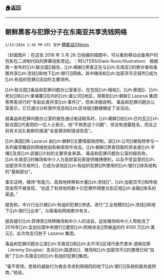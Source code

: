 ###  [:house:返回](README.md)
---


## 朝鲜黑客与犯罪分子在东南亚共享洗钱网络
`1/15/2024 2:36 PM UTC 宝尹` [轉載自GNews](https://gnews.org/articles/2221498)

（封面图片：在这张 2018 年 3 月 28 日拍摄的插图中，可以看到移动设备用户的剪影在二进制代码的屏幕投影旁边。｜REUTERS/Dado Ruvic/Illustration）
根据周一发布的[[zh:联合国]]报告，[[zh:朝鲜]]黑客正在与[[zh:东南亚]]的欺诈者和毒贩共享[[zh:洗钱]]和地下[[zh:银行]]网络，其中赌场和[[zh:加密货币交易所]]成为[[zh:有组织犯罪]]活动的主要场所。

[[zh:联合国]]毒品和犯罪问题办公室表示，在包括[[zh:缅甸]]、[[zh:泰国]]、[[zh:老挝]]和[[zh:柬埔寨]]在内的[[zh:湄公河]]地区，观察到[[zh:朝鲜]] Lazarus 集团等黑客进行的“多起此类共享[[zh:事件]]”，但未详细说明。
毒品和犯罪问题办公室表示，它已通过分析案件信息和[[zh:区块链]]数据确定了该活动。

就毒品和犯罪问题办公室的报告通过电话联系时，[[zh:朝鲜]]驻[[zh:日内瓦]][[zh:联合国]]代表团的一位人士表示，他“不熟悉这个问题”，但没有透露姓名，而且之前有关拉扎勒斯的报道“全是猜测和错误信息”。 

[[zh:美国]]称 Lazarus 由[[zh:朝鲜]]主要情报局控制，该[[zh:公司]]被指控参与一系列备受瞩目的网络抢劫和勒索软件攻击。[[zh:朝鲜]]黑客窃取的资金是[[zh:平壤]]及其[[zh:武器]]计划的主要资金来源。
毒品和犯罪问题办公室的报告称，[[zh:东南亚]]的赌场和中介人为高财富玩家提供赌博便利，以及不受监管的[[zh:加密货币交易所]]，已成为该地区[[zh:有组织犯罪]]所使用的[[zh:银行]]体系结构的“基础部分”。

事实证明，赌场“有能力、高效地转移和大量[[zh:洗钱]]”，[[zh:加密货币]]和传统现金而不被发现，“创造了有效地将数十亿犯罪所得整合到正规[[zh:金融]]体系的渠道。”

报告称，中介行业已被[[zh:有组织犯罪]]渗透，进行“工业规模的[[zh:洗钱]]和地下[[zh:银行]]业务”，与贩毒和网络欺诈有关。

报告援引[[zh:菲律宾]]持牌赌场和中介人的话说，这些赌场和中介人帮助洗了2016年[[zh:孟加拉国中央银行]]遭受[[zh:网络攻击]]而被盗的约 8100 万[[zh:美元]]，此次攻击归咎于 Lazarus 集团。

毒品和犯罪问题办公室[[zh:东南亚]]和[[zh:太平洋]]区域代表杰里米·道格拉斯（Jeremy Douglas）告诉[[zh:路透社]]，赌场和[[zh:加密货币]]的激增已经“加剧”了[[zh:东南亚]]的[[zh:有组织犯罪]]集团。

“毫不奇怪，老练的威胁行为者会寻求利用相同的地下[[zh:银行]]系统和服务提供商，”他说。




